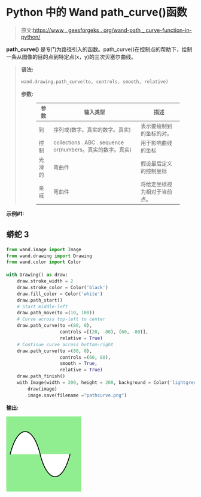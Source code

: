 # Python 中的 Wand path_curve()函数

> 原文:[https://www . geesforgeks . org/wand-path _ curve-function-in-python/](https://www.geeksforgeeks.org/wand-path_curve-function-in-python/)

**path_curve()** 是专门为路径引入的函数。path_curve()在控制点的帮助下，绘制一条从图像的目的点到特定点(x，y)的三次贝塞尔曲线。

> **语法:**
> 
> ```py
> wand.drawing.path_curve(to, controls, smooth, relative)
> ```
> 
> **参数:**
> 
> <figure class="table">
> 
> | 参数 | 输入类型 | 描述 |
> | --- | --- | --- |
> | 到 | 序列或(数字。真实的数字。真实) | 表示要绘制到的坐标的对。 |
> | 控制 | collections . ABC . sequence or(numbers。真实的数字。真实) | 用于影响曲线的坐标 |
> | 光滑的 | 弯曲件 | 假设最后定义的控制坐标 |
> | 亲戚 | 弯曲件 | 将给定坐标视为相对于当前点。 |
> 
> </figure>

**示例#1:**

## 蟒蛇 3

```py
from wand.image import Image
from wand.drawing import Drawing
from wand.color import Color

with Drawing() as draw:
    draw.stroke_width = 2
    draw.stroke_color = Color('black')
    draw.fill_color = Color('white')
    draw.path_start()
    # Start middle-left
    draw.path_move(to =(10, 100))
    # Curve across top-left to center
    draw.path_curve(to =(80, 0),
                    controls =[(20, -80), (60, -80)],
                    relative = True)
    # Continue curve across bottom-right
    draw.path_curve(to =(80, 0),
                    controls =(60, 80),
                    smooth = True,
                    relative = True)
    draw.path_finish()
    with Image(width = 200, height = 200, background = Color('lightgreen')) as image:
        draw(image)
        image.save(filename ="pathcurve.png")
```

**输出:**

![](img/49d04f91f448cd455084a2e23348ffd0.png)
